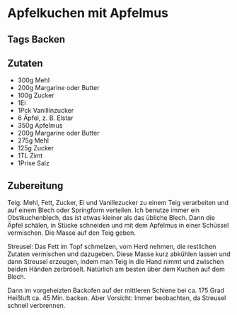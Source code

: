 # Apfelkuchen mit Apfelmus

## Tags Backen

## Zutaten

- 300g Mehl
- 200g Margarine oder Butter
- 100g Zucker
- 1Ei
- 1Pck Vanillinzucker
- 6 Äpfel, z. B. Elstar
- 350g Apfelmus
- 200g Margarine oder Butter
- 275g Mehl
- 125g Zucker
- 1TL Zimt
- 1Prise Salz

## Zubereitung

Teig:
Mehl, Fett, Zucker, Ei und Vanillezucker zu einem Teig verarbeiten und auf einem Blech oder Springform verteilen. Ich benutze immer ein Obstkuchenblech, das ist etwas kleiner als das übliche Blech. Dann die Äpfel schälen, in Stücke schneiden und mit dem Apfelmus in einer Schüssel vermischen. Die Masse auf den Teig geben.

Streusel:
Das Fett im Topf schmelzen, vom Herd nehmen, die restlichen Zutaten vermischen und dazugeben. Diese Masse kurz abkühlen lassen und dann Streusel erzeugen, indem man Teig in die Hand nimmt und zwischen beiden Händen zerbröselt. Natürlich am besten über dem Kuchen auf dem Blech.

Dann im vorgeheizten Backofen auf der mittleren Schiene bei ca. 175 Grad Heißluft ca. 45 Min. backen. Aber Vorsicht: Immer beobachten, da Streusel schnell verbrennen.
